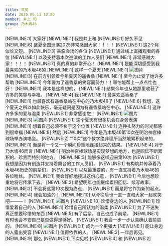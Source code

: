 ```yaml
---
title: 共笑
date: 2025.09.11 12:50
member: 井上 和
group: 乃木坂46
---
```


[NEWLINE:1]
大家好
[NEWLINE:1]
我是井上和
[NEWLINE:1]
好久不见
[NEWLINE:6]
盛夏全国巡演2025非常感谢大家！！！！
[NEWLINE:1]
这2个月似长又短。
[NEWLINE:3]
亲临会场的各位
[NEWLINE:1]
通过线上直播观看的各位
[NEWLINE:1]
以及支持着本次巡演的工作人员们
[NEWLINE:1]
非常感谢大家！！！！
[NEWLINE:7]
真的真的非常开心！
[NEWLINE:1]
是能深切感受到我最喜欢的乃木坂46的
[NEWLINE:1]
这样一个夏天
[NEWLINE:1]
![图片](https://www.nogizaka46.com/files/46/diary/n46/MEMBER/moblog/202509/mobPFJ0jU.jpg)
[NEWLINE:3]
在前方引领着今年夏天的遥香桑
[NEWLINE:1]
至今为止受了她许多帮助
[NEWLINE:1]
今年要为了遥香桑的笑容而努力！！哪怕能帮上一点点忙也好！
[NEWLINE:1]
我本是这样想的，
[NEWLINE:1]
结果今年也从她那里收获了许多的笑容与幸福。
[NEWLINE:4]
我
[NEWLINE:1]
最喜欢遥香桑了
[NEWLINE:1]
也最喜欢有遥香桑站在中心的乃木坂46了
[NEWLINE:6]
我想，这个夏天之所以如此快乐，毫无疑问是因为有遥香桑站在中心。
[NEWLINE:1]
这许许多多的爱与温柔
[NEWLINE:1]
非常感谢您！
[NEWLINE:1]
![图片](https://www.nogizaka46.com/files/46/diary/n46/MEMBER/moblog/202509/mobaTCq0C.jpg)
[NEWLINE:3]
![图片](https://www.nogizaka46.com/files/46/diary/n46/MEMBER/moblog/202509/mobJSpUvo.jpg)
[NEWLINE:1]
这个夏天有很多机会在身旁表演
[NEWLINE:1]
想着自己必须不负于这个位置
[NEWLINE:1]
连挣扎努力的时光都感到很幸福
[NEWLINE:8]
然后
[NEWLINE:1]
今年是乃木坂46第10次在明治神宫棒球场举办演唱会。
[NEWLINE:2]
“10次”这个数字绝非理所当然地累积起来的，
[NEWLINE:1]
而是将一个又一个瞬间珍重地连接起来的结果。
[NEWLINE:4]
对于乃木坂46而言
[NEWLINE:1]
明治神宫棒球场是实现梦想的地方，也是回忆不断累积的、珍贵而特别的地方。
[NEWLINE:3]
能够像这样迎来第10次
[NEWLINE:1]
我想是因为有创造并支持着舞台的工作人员们，
[NEWLINE:1]
有构筑并传承着乃木坂46历史的前辈们，
[NEWLINE:1]
以及最重要的，有一直支持着乃木坂46的各位粉丝。
[NEWLINE:1]
我会好好地接过这份心意，
[NEWLINE:1]
今后也想珍重地将它传承下去。
[NEWLINE:3]
希望明年也能继续累积回忆、续写故事。
[NEWLINE:2]
不会将这第10次视为终点，
[NEWLINE:1]
而是将它作为新的起点。
[NEWLINE:4]
我会加油的！
[NEWLINE:10]
从今往后也一直一直和大家一起欢笑吧———！
[NEWLINE:1]
![图片](https://www.nogizaka46.com/files/46/diary/n46/MEMBER/moblog/202509/mob6ZQBmW.jpg)
[NEWLINE:10]
珍惜身边的人
[NEWLINE:1]
珍惜爱着自己的人
[NEWLINE:1]
珍惜自己所认为的温柔
[NEWLINE:1]
为了不迷失真正想要珍惜的东西
[NEWLINE:5]
有了后辈，自己也成了前辈，
[NEWLINE:1]
有时也会不安自己是否做得足够好。
[NEWLINE:1]
我会一步一步认真确认着前进的。
[NEWLINE:8]
![图片](https://www.nogizaka46.com/files/46/diary/n46/MEMBER/moblog/202509/mobH90uLI.jpg)
[NEWLINE:1]
成为一个更强大
[NEWLINE:1]
能让身边的人露出笑容
[NEWLINE:1]
值得依靠的人。
[NEWLINE:2]
一年后再见。
[NEWLINE:9]
那么
[NEWLINE:1]
下次见啦
[NEWLINE:4]
和
[NEWLINE:2]